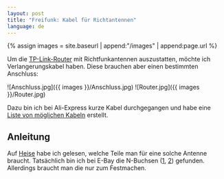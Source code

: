 ```yaml
---
layout: post
title: "Freifunk: Kabel für Richtantennen"
language: de
---
```


{% assign images = site.baseurl | append:"/images" | append:page.url %}


Um die [TP-Link-Router][hardware] mit
Richtfunkantennen auszustatten, möchte ich Verlangerungskabel haben.
Diese brauchen aber einen bestimmten Anschluss:

![Anschluss.jpg]({{ images }}/Anschluss.jpg)
![Router.jpg]({{ images }}/Router.jpg)

Dazu bin ich bei Ali-Express kurze Kabel durchgegangen und habe eine
[Liste von möglichen Kabeln][liste] erstellt.


Anleitung
---------

Auf [Heise][heise] habe ich gelesen, welche Teile man für eine solche Antenne braucht.
Tatsächlich bin ich bei E-Bay die N-Buchsen ([1][n-buchse-1], [2][n-buchse-2]) gefunden.
Allerdings braucht man die nur zum Festmachen.














[n-buchse-1]: http://www.ebay.de/itm/10-x-N-Buchse-mit-Goldkontakten-4-Loch-Flanschbefestigung-/361023783471?hash=item540eb1c22f:g:PIcAAOSwGvhT732G
[n-buchse-2]: http://www.ebay.de/itm/N-Einbaubuchse-Teflon-Flanschmontage-25-4mm-Flansch-J01G-/322191129957?hash=item4b04167d65:g:pGIAAOSwAPlXhnBd
[hardware]: https://wiki.freifunk-potsdam.de/Freifunkhardware
[liste]: https://my.aliexpress.com/wishlist/shared.htm?groupId=3107907589
[heise]: http://www.heise.de/netze/artikel/WLAN-Richtfunk-mit-Hausmitteln-221433.html?artikelseite=3